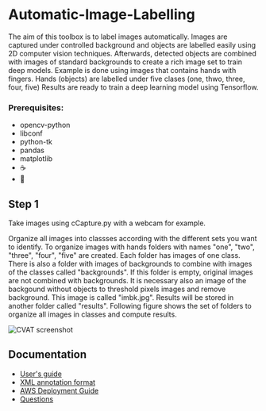 # Automatic-Image-Labelling
The aim of this toolbox is to label images automatically. Images are captured under controlled background and objects are labelled easily using 2D computer vision techniques. Afterwards, detected objects are combined with images of standard backgrounds to create a rich image set to train deep models. 
Example is done using images that contains hands with fingers. Hands (objects) are labelled under five clases (one, thwo, three, four, five)
Results are ready to train a deep learning model using Tensorflow.

### Prerequisites:
- opencv-python
- libconf
- python-tk
- pandas
- matplotlib
- :coffee: 
- :pizza:

## Step 1
Take images using cCapture.py with a webcam for example. 

Organize all images into classses according with the different sets you want to identify. To organize images with hands folders with names "one", "two", "three", "four", "five" are created. Each folder has images of one class. There is also a folder with images of backgrounds to combine with images of the classes called "backgrounds". If this folder is empty, original images are not combined with backgrounds. It is necessary also an image of the backgound without objects to threshold pixels images and remove background. This image is called "imbk.jpg". Results will be stored in another folder called "results".  Following figure shows the set of folders to organize all images in classes and compute results.

![CVAT screenshot](cvat/apps/documentation/static/documentation/images/cvat.jpg)

## Documentation

-   [User's guide](cvat/apps/documentation/user_guide.md)
-   [XML annotation format](cvat/apps/documentation/xml_format.md)
-   [AWS Deployment Guide](cvat/apps/documentation/AWS-Deployment-Guide.md)
-   [Questions](#questions)

